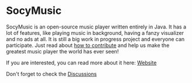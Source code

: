 # SocyMusic
SocyMusic is an open-source music player written entirely in Java. It has a lot of features, like playing music in background, having a fanzy visualizer and no ads at all. It is still a big work in progress project and everyone can participate. Just read about [how to contribute](https://benji377.github.io/SocyMusic/#contributing) and help us make the greatest music player the world has ever seen!

If you are interested, you can read more about it here: [Website](https://benji377.github.io/SocyMusic/)

Don't forget to check the [Discussions](https://github.com/Benji377/SocyMusic/discussions)
